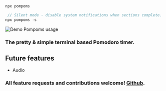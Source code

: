 ```javascript
npx pompoms
```

```javascript
 // Silent mode - disable system notifications when sections complete.
npx pompoms -s
```

![Demo Pompoms usage](https://github.com/jacksbrand/pompoms/blob/main/img/demo.png?raw=true)

### The pretty & simple terminal based Pomodoro timer.

## Future features

- Audio

### All feature requests and contributions welcome! [Github](https://github.com/jacksbrand/pompoms).

